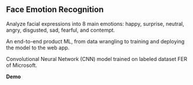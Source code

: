 ## Face Emotion Recognition

Analyze facial expressions into 8 main emotions: happy, surprise, neutral, angry, disgusted, sad, fearful, and contempt.

An end-to-end product ML, from data wrangling to training and deploying the model to the web app.

Convolutional Neural Network (CNN) model trained on labeled dataset FER of Microsoft. 

**Demo**
